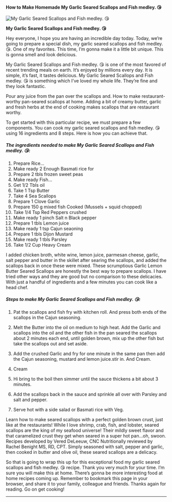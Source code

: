             

#### How to Make Homemade My Garlic Seared Scallops and Fish medley. 😘

![My Garlic Seared Scallops and Fish medley. 😘](https://img-global.cpcdn.com/recipes/ba9ccf422721690f/751x532cq70/my-garlic-seared-scallops-and-fish-medley-%f0%9f%98%98-recipe-main-photo.jpg)

**My Garlic Seared Scallops and Fish medley. 😘**

Hey everyone, I hope you are having an incredible day today. Today, we’re going to prepare a special dish, my garlic seared scallops and fish medley. 😘. One of my favorites. This time, I’m gonna make it a little bit unique. This is gonna smell and look delicious.

My Garlic Seared Scallops and Fish medley. 😘 is one of the most favored of recent trending meals on earth. It’s enjoyed by millions every day. It is simple, it’s fast, it tastes delicious. My Garlic Seared Scallops and Fish medley. 😘 is something which I’ve loved my whole life. They’re fine and they look fantastic.

Pour any juice from the pan over the scallops and. How to make restaurant-worthy pan-seared scallops at home. Adding a bit of creamy butter, garlic and fresh herbs at the end of cooking makes scallops that are restaurant worthy.

To get started with this particular recipe, we must prepare a few components. You can cook my garlic seared scallops and fish medley. 😘 using 16 ingredients and 8 steps. Here is how you can achieve that.

##### The ingredients needed to make My Garlic Seared Scallops and Fish medley. 😘:

1.  Prepare Rice…
2.  Make ready 2 Enough Basmati rice for
3.  Prepare 2 tbls frozen sweet peas
4.  Make ready Fish…
5.  Get 1/2 Tbls oil
6.  Take 1 Tsp Butter
7.  Take 4 Sea Scallops
8.  Prepare 1 Clove Garlic
9.  Prepare 150 g mixed fish Cooked (Mussels + squid chopped)
10.  Take 1/4 Tsp Red Peppers crushed
11.  Make ready 1 pinch Salt n Black pepper
12.  Prepare 1 tbls Lemon juice
13.  Make ready 1 tsp Cajun seaoning
14.  Prepare 1 tbls Dijon Mustard
15.  Make ready 1 tbls Parsley
16.  Take 1/2 Cup Heavy Cream

I added chicken broth, white wine, lemon juice, parmesan cheese, garlic, salt pepper and butter in the skillet after searing the scallops, and added the scallops back in once these were mixed. These scrumptious Garlic Lemon Butter Seared Scallops are honestly the best way to prepare scallops. I have tried other ways and they are good but no comparison to these delicacies. With just a handful of ingredients and a few minutes you can cook like a head chef.

##### Steps to make My Garlic Seared Scallops and Fish medley. 😘:

1.  Pat the scallops and fish fry with kitchen roll. And press both ends of the scallops in the Cajun seasoning.
2.  Melt the Butter into the oil on medium to high heat. Add the Garlic and scallops into the oil and the other fish in the pan seared the scallops about 2 minutes each end, until golden brown, mix up the other fish but take the scallops out and set aside.

4.  Add the crushed Garlic and fry for one minute in the same pan then add the Cajun seasoning, mustard and lemon juice.stir in. And Cream.
5.  Cream
6.  Hi bring to the boil then simmer until the sauce thickens a bit about 3 minutes.
7.  Add the scallops back in the sauce and sprinkle all over with Parsley and salt and pepper.
8.  Serve hot with a side salad or Basmati rice with Veg.

Learn how to make seared scallops with a perfect golden brown crust, just like at the restaurants! While I love shrimp, crab, fish, and lobster, seared scallops are the king of my seafood universe! Their mildly sweet flavor and that caramelized crust they get when seared in a super hot pan…oh, swoon. Recipes developed by Vered DeLeeuw, CNC Nutritionally reviewed by Rachel Benight MS, RD, CPT. Simply seasoned with salt, pepper and garlic, then cooked in butter and olive oil, these seared scallops are a delicacy.

So that is going to wrap this up for this exceptional food my garlic seared scallops and fish medley. 😘 recipe. Thank you very much for your time. I’m sure you will make this at home. There’s gonna be more interesting food at home recipes coming up. Remember to bookmark this page in your browser, and share it to your family, colleague and friends. Thanks again for reading. Go on get cooking!

* * *